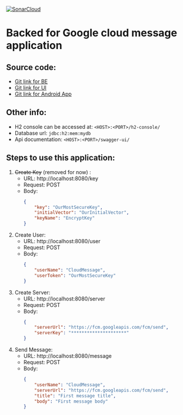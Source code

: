 [![SonarCloud](https://sonarcloud.io/images/project_badges/sonarcloud-orange.svg)](https://sonarcloud.io/dashboard?id=muku3011_cloud-messaging-server)

# Backed for Google cloud message application

## Source code:
* [Git link for BE](https://github.com/muku3011/cloud-messaging-server)
* [Git link for UI](https://github.com/muku3011/cloud-messaging-ui)
* [Git link for Android App](https://github.com/muku3011/cloud-messaging-app)

## Other info:
* H2 console can be accessed at: `<HOST>:<PORT>/h2-console/`
* Database url: `jdbc:h2:mem:mydb`
* Api documentation: `<HOST>:<PORT>/swagger-ui/`

## Steps to use this application:

1. ~~Create Key~~ (removed for now) :
    * URL: http://localhost:8080/key
    * Request: POST
    * Body: 
        ```json
        {
            "key": "OurMostSecureKey",
            "initialVector": "OurInitialVector",
            "keyName": "EncryptKey"
        }
      
2. Create User:
    * URL: http://localhost:8080/user
    * Request: POST
    * Body: 
        ```json
        {
            "userName": "CloudMessage",
            "userToken": "OurMostSecureKey"
        }
      
3. Create Server:
    * URL: http://localhost:8080/server
    * Request: POST
    * Body: 
        ```json
        {
            "serverUrl": "https://fcm.googleapis.com/fcm/send",
            "serverKey": "*********************"
        }
      
3. Send Message:
    * URL: http://localhost:8080/message
    * Request: POST
    * Body: 
        ```json
        {
            "userName": "CloudMessage",
            "serverUrl": "https://fcm.googleapis.com/fcm/send",
            "title": "First message title",
            "body": "First message body"
        }